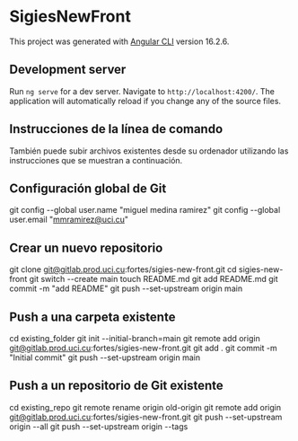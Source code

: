 # SigiesNewFront

This project was generated with [Angular CLI](https://github.com/angular/angular-cli) version 16.2.6.

## Development server

Run `ng serve` for a dev server. Navigate to `http://localhost:4200/`. The application will automatically reload if you change any of the source files.

## Instrucciones de la línea de comando
También puede subir archivos existentes desde su ordenador utilizando las instrucciones que se muestran a continuación.

## Configuración global de Git
git config --global user.name "miguel medina ramirez"
git config --global user.email "mmramirez@uci.cu"

## Crear un nuevo repositorio
git clone git@gitlab.prod.uci.cu:fortes/sigies-new-front.git
cd sigies-new-front
git switch --create main
touch README.md
git add README.md
git commit -m "add README"
git push --set-upstream origin main

## Push a una carpeta existente
cd existing_folder
git init --initial-branch=main
git remote add origin git@gitlab.prod.uci.cu:fortes/sigies-new-front.git
git add .
git commit -m "Initial commit"
git push --set-upstream origin main

## Push a un repositorio de Git existente
cd existing_repo
git remote rename origin old-origin
git remote add origin git@gitlab.prod.uci.cu:fortes/sigies-new-front.git
git push --set-upstream origin --all
git push --set-upstream origin --tags
